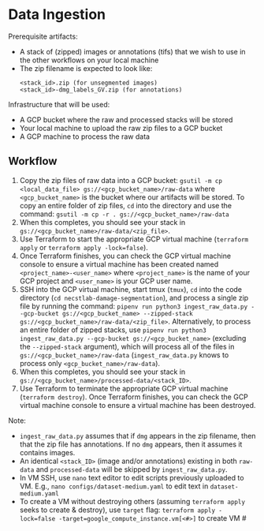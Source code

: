 # Data Ingestion

Prerequisite artifacts:
* A stack of (zipped) images or annotations (tifs) that we wish to use in the other workflows on your local machine
* The zip filename is expected to look like:
    ``` 
    <stack_id>.zip (for unsegmented images)
    <stack_id>-dmg_labels_GV.zip (for annotations)    
    ```

Infrastructure that will be used:
* A GCP bucket where the raw and processed stacks will be stored
* Your local machine to upload the raw zip files to a GCP bucket
* A GCP machine to process the raw data

## Workflow

1. Copy the zip files of raw data into a GCP bucket: `gsutil -m cp <local_data_file> gs://<gcp_bucket_name>/raw-data` where `<gcp_bucket_name>` is the bucket where our artifacts will be stored. To copy an entire folder of zip files, `cd` into the directory and use the command: `gsutil -m cp -r . gs://<gcp_bucket_name>/raw-data`
1. When this completes, you should see your stack in `gs://<gcp_bucket_name>/raw-data/<zip_file>`.
1. Use Terraform to start the appropriate GCP virtual machine (`terraform apply` or `terraform apply -lock=false`). 
1. Once Terraform finishes, you can check the GCP virtual machine console to ensure a virtual machine has been created named `<project_name>-<user_name>` where `<project_name>` is the name of your GCP project and `<user_name>` is your GCP user name.
1. SSH into the GCP virtual machine, start tmux (`tmux`), `cd` into the code directory (`cd necstlab-damage-segmentation`), and process a single zip file by running the command: `pipenv run python3 ingest_raw_data.py --gcp-bucket gs://<gcp_bucket_name> --zipped-stack gs://<gcp_bucket_name>/raw-data/<zip_file>`. Alternatively, to process an entire folder of zipped stacks, use `pipenv run python3 ingest_raw_data.py --gcp-bucket gs://<gcp_bucket_name>` (excluding the `--zipped-stack` argument), which will process all of the files in `gs://<gcp_bucket_name>/raw-data` (`ingest_raw_data.py` knows to process only `<gcp_bucket_name>/raw-data`).
1. When this completes, you should see your stack in `gs://<gcp_bucket_name>/processed-data/<stack_ID>`.
1. Use Terraform to terminate the appropriate GCP virtual machine (`terraform destroy`). Once Terraform finishes, you can check the GCP virtual machine console to ensure a virtual machine has been destroyed.

Note:
- `ingest_raw_data.py` assumes that if `dmg` appears in the zip filename, then that the zip file has annotations. If no `dmg` appears, then it assumes it contains images.
- An identical `<stack_ID>` (image and/or annotations) existing in both `raw-data` and `processed-data` will be skipped by `ingest_raw_data.py`.
- In VM SSH, use `nano` text editor to edit scripts previously uploaded to VM. E.g., `nano configs/dataset-medium.yaml` to edit text in `dataset-medium.yaml`
- To create a VM without destroying others (assuming `terraform apply` seeks to create & destroy), use `target` flag: `terraform apply -lock=false -target=google_compute_instance.vm[<#>]` to create VM #

